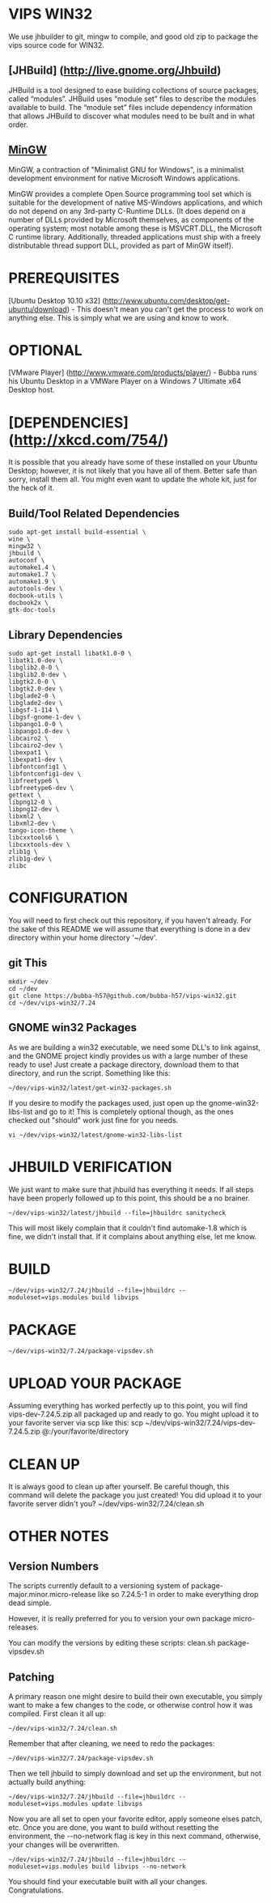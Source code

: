 VIPS WIN32
==========

We use jhbuilder to git, mingw to compile, and good old zip to package the vips source code for WIN32. 

[JHBuild] (http://live.gnome.org/Jhbuild)
-----------------------------------------

JHBuild is a tool designed to ease building collections of source packages, called “modules”. JHBuild uses “module set” files to describe the modules available to build. The “module set” files include dependency information that allows JHBuild to discover what modules need to be built and in what order. 

[MinGW](http://www.mingw.org/)
-----------------------------

MinGW, a contraction of "Minimalist GNU for Windows", is a minimalist development environment for native Microsoft Windows applications.

MinGW provides a complete Open Source programming tool set which is suitable for the development of native MS-Windows applications, and which do not depend on any 3rd-party C-Runtime DLLs. (It does depend on a number of DLLs provided by Microsoft themselves, as components of the operating system; most notable among these is MSVCRT.DLL, the Microsoft C runtime library. Additionally, threaded applications must ship with a freely distributable thread support DLL, provided as part of MinGW itself).

PREREQUISITES
=============
[Ubuntu Desktop 10.10 x32] (http://www.ubuntu.com/desktop/get-ubuntu/download) - This doesn't mean you can't get the process to work on anything else. This is simply what we are using and know to work.

OPTIONAL
========
[VMware Player] (http://www.vmware.com/products/player/) - Bubba runs his Ubuntu Desktop in a VMWare Player on a Windows 7 Ultimate x64 Desktop host.

[DEPENDENCIES] (http://xkcd.com/754/)
==============
It is possible that you already have some of these installed on your Ubuntu Desktop; however, it is not likely that you have all of them. Better safe than sorry, install them all. You might even want to update the whole kit, just for the heck of it.

Build/Tool Related Dependencies
-------
    sudo apt-get install build-essential \
	wine \
	mingw32 \
	jhbuild \
	autoconf \
	automake1.4 \
	automake1.7 \
	automake1.9 \
	autotools-dev \
	docbook-utils \
	docbook2x \
	gtk-doc-tools

Library Dependencies
-------
	sudo apt-get install libatk1.0-0 \
	libatk1.0-dev \
	libglib2.0-0 \
	libglib2.0-dev \
	libgtk2.0-0 \
	libgtk2.0-dev \
	libglade2-0 \
	libglade2-dev \
	libgsf-1-114 \
	libgsf-gnome-1-dev \
	libpango1.0-0 \
	libpango1.0-dev \
	libcairo2 \
	libcairo2-dev \
	libexpat1 \
	libexpat1-dev \
	libfontconfig1 \
	libfontconfig1-dev \
	libfreetype6 \
	libfreetype6-dev \
	gettext \
	libpng12-0 \
	libpng12-dev \
	libxml2 \
	libxml2-dev \
	tango-icon-theme \
	libcxxtools6 \
	libcxxtools-dev \
	zlib1g \
	zlib1g-dev \
	zlibc 

CONFIGURATION
=============
You will need to first check out this repository, if you haven't already. For the sake of this README we will assume that everything is done in a dev directory within your home directory '~/dev'.

git This
--------
	mkdir ~/dev
	cd ~/dev
	git clone https://bubba-h57@github.com/bubba-h57/vips-win32.git
	cd ~/dev/vips-win32/7.24

GNOME win32 Packages
---------
As we are building a win32 executable, we need some DLL's to link against, and the GNOME project kindly provides us with a large number of these ready to use! Just create a package directory, download them to that directory, and run the script. Something like this:

	~/dev/vips-win32/latest/get-win32-packages.sh


If you desire to modify the packages used, just open up the gnome-win32-libs-list and go to it! This is completely optional though, as the ones checked out "should" work just fine for you needs.

	vi ~/dev/vips-win32/latest/gnome-win32-libs-list

JHBUILD VERIFICATION
====================
We just want to make sure that jhbuild has everything it needs. If all steps have been properly followed up to this point, this should be a no brainer.
	
	~/dev/vips-win32/latest/jhbuild --file=jhbuildrc sanitycheck

This will most likely complain that it couldn't find automake-1.8 which is fine, we didn't install that. If it complains about anything else, let me know.


BUILD
=====
	~/dev/vips-win32/7.24/jhbuild --file=jhbuildrc --moduleset=vips.modules build libvips

PACKAGE
=======
	~/dev/vips-win32/7.24/package-vipsdev.sh

UPLOAD YOUR PACKAGE
===================
Assuming everything has worked perfectly up to this point, you will find vips-dev-7.24.5.zip all packaged up and ready to go. You might upload it to your favorite server via scp like this:
	scp ~/dev/vips-win32/7.24/vips-dev-7.24.5.zip <YOURID>@<YOURSERVER>:/your/favorite/directory

CLEAN UP
========
It is always good to clean up after yourself. Be careful though, this command will delete the package you just created! You did upload it to your favorite server didn't you?
	~/dev/vips-win32/7.24/clean.sh

OTHER NOTES
===========
Version Numbers
---------------
The scripts currently default to a versioning system of package-major.minor.micro-release like so 7.24.5-1 in order to make everything drop dead simple.

However, it is really preferred for you to version your own package micro-releases.

You can modify the versions by editing these scripts:
	clean.sh
	package-vipsdev.sh


Patching
--------
A primary reason one might desire to build their own executable, you simply want 
to make a few changes to the code, or otherwise control how it was compiled. First
clean it all up:
    
    ~/dev/vips-win32/7.24/clean.sh

Remember that after cleaning, we need to redo the packages:

    ~/dev/vips-win32/7.24/package-vipsdev.sh

Then we tell jhbuild to simply download and set up the environment, but not actually
build anything:

    ~/dev/vips-win32/7.24/jhbuild --file=jhbuildrc --moduleset=vips.modules update libvips

Now you are all set to open your favorite editor, apply someone elses patch, etc.
Once you are done, you want to build without resetting the environment, the 
--no-network flag is key in this next command, otherwise, your changes will be
overwritten.

    ~/dev/vips-win32/7.24/jhbuild --file=jhbuildrc --moduleset=vips.modules build libvips --no-network

You should find your executable built with all your changes. Congratulations.
